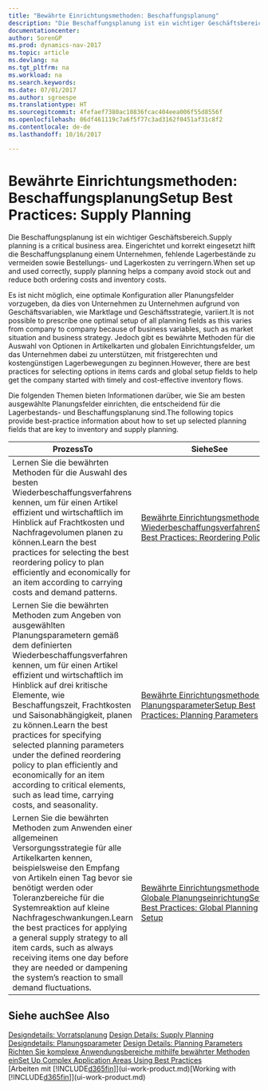 ```yaml
---
title: "Bewährte Einrichtungsmethoden: Beschaffungsplanung"
description: "Die Beschaffungsplanung ist ein wichtiger Geschäftsbereich. Eingerichtet und korrekt eingesetzt hilft die Beschaffungsplanung einem Unternehmen, fehlende Lagerbestände zu vermeiden sowie Bestellungs- und Lagerkosten zu verringern."
documentationcenter: 
author: SorenGP
ms.prod: dynamics-nav-2017
ms.topic: article
ms.devlang: na
ms.tgt_pltfrm: na
ms.workload: na
ms.search.keywords: 
ms.date: 07/01/2017
ms.author: sgroespe
ms.translationtype: HT
ms.sourcegitcommit: 4fefaef7380ac10836fcac404eea006f55d8556f
ms.openlocfilehash: 06df461119c7a6f5f77c3ad3162f0451af31c8f2
ms.contentlocale: de-de
ms.lasthandoff: 10/16/2017

---
```

# <a name="setup-best-practices-supply-planning"></a><span data-ttu-id="2eeaf-104">Bewährte Einrichtungsmethoden: Beschaffungsplanung</span><span class="sxs-lookup"><span data-stu-id="2eeaf-104">Setup Best Practices: Supply Planning</span></span>
<span data-ttu-id="2eeaf-105">Die Beschaffungsplanung ist ein wichtiger Geschäftsbereich.</span><span class="sxs-lookup"><span data-stu-id="2eeaf-105">Supply planning is a critical business area.</span></span> <span data-ttu-id="2eeaf-106">Eingerichtet und korrekt eingesetzt hilft die Beschaffungsplanung einem Unternehmen, fehlende Lagerbestände zu vermeiden sowie Bestellungs- und Lagerkosten zu verringern.</span><span class="sxs-lookup"><span data-stu-id="2eeaf-106">When set up and used correctly, supply planning helps a company avoid stock out and reduce both ordering costs and inventory costs.</span></span>  

 <span data-ttu-id="2eeaf-107">Es ist nicht möglich, eine optimale Konfiguration aller Planungsfelder vorzugeben, da dies von Unternehmen zu Unternehmen aufgrund von Geschäftsvariablen, wie Marktlage und Geschäftsstrategie, variiert.</span><span class="sxs-lookup"><span data-stu-id="2eeaf-107">It is not possible to prescribe one optimal setup of all planning fields as this varies from company to company because of business variables, such as market situation and business strategy.</span></span> <span data-ttu-id="2eeaf-108">Jedoch gibt es bewährte Methoden für die Auswahl von Optionen in Artikelkarten und globalen Einrichtungsfelder, um das Unternehmen dabei zu unterstützen, mit fristgerechten und kostengünstigen Lagerbewegungen zu beginnen.</span><span class="sxs-lookup"><span data-stu-id="2eeaf-108">However, there are best practices for selecting options in items cards and global setup fields to help get the company started with timely and cost-effective inventory flows.</span></span>  

 <span data-ttu-id="2eeaf-109">Die folgenden Themen bieten Informationen darüber, wie Sie am besten ausgewählte Planungsfelder einrichten, die entscheidend für die Lagerbestands- und Beschaffungsplanung sind.</span><span class="sxs-lookup"><span data-stu-id="2eeaf-109">The following topics provide best-practice information about how to set up selected planning fields that are key to inventory and supply planning.</span></span>  

|<span data-ttu-id="2eeaf-110">**Prozess**</span><span class="sxs-lookup"><span data-stu-id="2eeaf-110">**To**</span></span>|<span data-ttu-id="2eeaf-111">**Siehe**</span><span class="sxs-lookup"><span data-stu-id="2eeaf-111">**See**</span></span>|  
|------------|-------------|  
|<span data-ttu-id="2eeaf-112">Lernen Sie die bewährten Methoden für die Auswahl des besten Wiederbeschaffungsverfahrens kennen, um für einen Artikel effizient und wirtschaftlich im Hinblick auf Frachtkosten und Nachfragevolumen planen zu können.</span><span class="sxs-lookup"><span data-stu-id="2eeaf-112">Learn the best practices for selecting the best reordering policy to plan efficiently and economically for an item according to carrying costs and demand patterns.</span></span>|[<span data-ttu-id="2eeaf-113">Bewährte Einrichtungsmethoden: Wiederbeschaffungsverfahren</span><span class="sxs-lookup"><span data-stu-id="2eeaf-113">Setup Best Practices: Reordering Policies</span></span>](setup-best-practices-reordering-policies.md)|  
|<span data-ttu-id="2eeaf-114">Lernen Sie die bewährten Methoden zum Angeben von ausgewählten Planungsparametern gemäß dem definierten Wiederbeschaffungsverfahren kennen, um für einen Artikel effizient und wirtschaftlich im Hinblick auf drei kritische Elemente, wie Beschaffungszeit, Frachtkosten und Saisonabhängigkeit, planen zu können.</span><span class="sxs-lookup"><span data-stu-id="2eeaf-114">Learn the best practices for specifying selected planning parameters under the defined reordering policy to plan efficiently and economically for an item according to critical elements, such as lead time, carrying costs, and seasonality.</span></span>|[<span data-ttu-id="2eeaf-115">Bewährte Einrichtungsmethoden: Planungsparameter</span><span class="sxs-lookup"><span data-stu-id="2eeaf-115">Setup Best Practices: Planning Parameters</span></span>](setup-best-practices-planning-parameters.md)|  
|<span data-ttu-id="2eeaf-116">Lernen Sie die bewährten Methoden zum Anwenden einer allgemeinen Versorgungsstrategie für alle Artikelkarten kennen, beispielsweise den Empfang von Artikeln einen Tag bevor sie benötigt werden oder Toleranzbereiche für die Systemreaktion auf kleine Nachfrageschwankungen.</span><span class="sxs-lookup"><span data-stu-id="2eeaf-116">Learn the best practices for applying a general supply strategy to all item cards, such as always receiving items one day before they are needed or dampening the system’s reaction to small demand fluctuations.</span></span>|[<span data-ttu-id="2eeaf-117">Bewährte Einrichtungsmethoden: Globale Planungseinrichtung</span><span class="sxs-lookup"><span data-stu-id="2eeaf-117">Setup Best Practices: Global Planning Setup</span></span>](setup-best-practices-global-planning-setup.md)|  

## <a name="see-also"></a><span data-ttu-id="2eeaf-118">Siehe auch</span><span class="sxs-lookup"><span data-stu-id="2eeaf-118">See Also</span></span>  
 <span data-ttu-id="2eeaf-119">[Designdetails: Vorratsplanung](design-details-supply-planning.md) </span><span class="sxs-lookup"><span data-stu-id="2eeaf-119">[Design Details: Supply Planning](design-details-supply-planning.md) </span></span>  
 <span data-ttu-id="2eeaf-120">[Designdetails: Planungsparameter](design-details-planning-parameters.md) </span><span class="sxs-lookup"><span data-stu-id="2eeaf-120">[Design Details: Planning Parameters](design-details-planning-parameters.md) </span></span>  
 [<span data-ttu-id="2eeaf-121">Richten Sie komplexe Anwendungsbereiche mithilfe bewährter Methoden ein</span><span class="sxs-lookup"><span data-stu-id="2eeaf-121">Set Up Complex Application Areas Using Best Practices</span></span>](set-up-complex-application-areas-using-best-practices.md)  
 <span data-ttu-id="2eeaf-122">[Arbeiten mit [!INCLUDE[d365fin](includes/d365fin_md.md)]](ui-work-product.md)</span><span class="sxs-lookup"><span data-stu-id="2eeaf-122">[Working with [!INCLUDE[d365fin](includes/d365fin_md.md)]](ui-work-product.md)</span></span>

